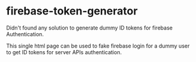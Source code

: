 # firebase-token-generator

Didn't found any solution to generate dummy ID tokens for firebase Authentication. 

This single html page can be used to fake firebase login for a dummy user to get ID tokens for server APIs authentication.
